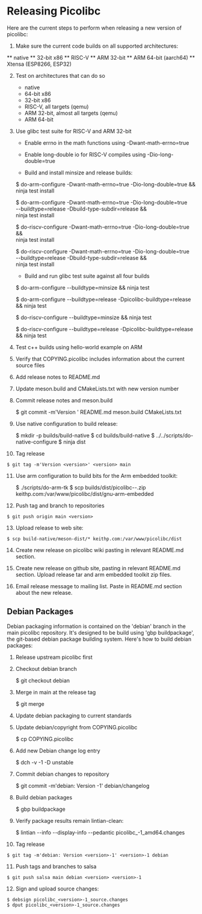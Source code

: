 # Releasing Picolibc

Here are the current steps to perform when releasing a new version of
picolibc:

 1. Make sure the current code builds on all supported architectures:

   ** native
   ** 32-bit x86
   ** RISC-V
   ** ARM 32-bit
   ** ARM 64-bit (aarch64)
   ** Xtensa (ESP8266, ESP32)
 
 2. Test on architectures that can do so

    * native
    * 64-bit x86
    * 32-bit x86
    * RISC-V, all targets (qemu)
    * ARM 32-bit, almost all targets (qemu)
    * ARM 64-bit

 3. Use glibc test suite for RISC-V and ARM 32-bit

    * Enable errno in the math functions using -Dwant-math-errno=true

    * Enable long-double io for RISC-V compiles using -Dio-long-double=true

    * Build and install minsize and release builds:

	$ do-arm-configure -Dwant-math-errno=true -Dio-long-double=true && \
	  ninja test install

	$ do-arm-configure -Dwant-math-errno=true -Dio-long-double=true \
	  --buildtype=release -Dbuild-type-subdir=release && \
	  ninja test install

	$ do-riscv-configure -Dwant-math-errno=true -Dio-long-double=true && \
	  ninja test install

	$ do-riscv-configure -Dwant-math-errno=true -Dio-long-double=true \
	  --buildtype=release -Dbuild-type-subdir=release && \
	  ninja test install

    * Build and run glibc test suite against all four builds

	$ do-arm-configure --buildtype=minsize && ninja test

	$ do-arm-configure --buildtype=release -Dpicolibc-buildtype=release && ninja test

	$ do-riscv-configure --buildtype=minsize && ninja test

	$ do-riscv-configure --buildtype=release -Dpicolibc-buildtype=release && ninja test

 4. Test c++ builds using hello-world example on ARM

 5. Verify that COPYING.picolibc includes information
    about the current source files

 6. Add release notes to README.md
 
 7. Update meson.build and CMakeLists.txt with new version number

 8. Commit release notes and meson.build

	$ git commit -m'Version <version>' README.md meson.build CMakeLists.txt

 9. Use native configuration to build release:

	$ mkdir -p builds/build-native
	$ cd builds/build-native
        $ ../../scripts/do-native-configure
	$ ninja dist

 10. Tag release

	$ git tag -m'Version <version>' <version> main

 11. Use arm configuration to build bits for the Arm embedded toolkit:

        $ ./scripts/do-arm-tk
        $ scp builds/dist/picolibc-<version>-<arm-et-version>.zip keithp.com:/var/www/picolibc/dist/gnu-arm-embedded

 12. Push tag and branch to repositories

	$ git push origin main <version>

 13. Upload release to web site:

	$ scp build-native/meson-dist/* keithp.com:/var/www/picolibc/dist

 14. Create new release on picolibc wiki pasting in relevant README.md
     section.

 15. Create new release on github site, pasting in relevant README.md
     section. Upload release tar and arm embedded toolkit zip files.

 16. Email release message to mailing list. Paste in README.md section
     about the new release.

## Debian Packages

Debian packaging information is contained on the 'debian' branch in
the main picolibc repository. It's designed to be build using 'gbp
buildpackage', the git-based debian package building system. Here's
how to build debian packages:

 1. Release upstream picolibc first

 2. Checkout debian branch

	$ git checkout debian

 3. Merge in main at the release tag

	$ git merge <release-tag>

 4. Update debian packaging to current standards

 5. Update debian/copyright from COPYING.picolibc

	$ cp COPYING.picolibc 

 6. Add new Debian change log entry

	$ dch -v <release>-1 -D unstable

 7. Commit debian changes to repository

	$ git commit -m'debian: Version <version>-1' debian/changelog

 8. Build debian packages

	$ gbp buildpackage

 9. Verify package results remain lintian-clean:

	$ lintian --info --display-info --pedantic picolibc_<version>-1_amd64.changes

 10. Tag release

	$ git tag -m'debian: Version <version>-1' <version>-1 debian

 11. Push tags and branches to salsa

	$ git push salsa main debian <version> <version>-1

 12. Sign and upload source changes:

	$ debsign picolibc_<version>-1_source.changes
	$ dput picolibc_<version>-1_source.changes
